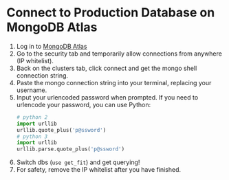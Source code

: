 # Connect to Production Database on MongoDB Atlas

1. Log in to [MongoDB Atlas](https://cloud.mongodb.com/user#/atlas/login)
2. Go to the security tab and temporarily allow connections from anywhere (IP whitelist).
3. Back on the clusters tab, click connect and get the mongo shell connection string.
4. Paste the mongo connection string into your terminal, replacing your username.
5. Input your urlencoded password when prompted. If you need to urlencode your password, you can use Python:
   ```py
   # python 2
   import urllib
   urllib.quote_plus('p@ssword')
   # python 3
   import urllib
   urllib.parse.quote_plus('p@ssword')
   ```
6. Switch dbs (`use get_fit`) and get querying!
7. For safety, remove the IP whitelist after you have finished.
